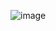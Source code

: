 ![image](https://user-images.githubusercontent.com/64565005/171326283-09d5ff59-f551-4ca1-b3ac-b09cd0912c68.png)
